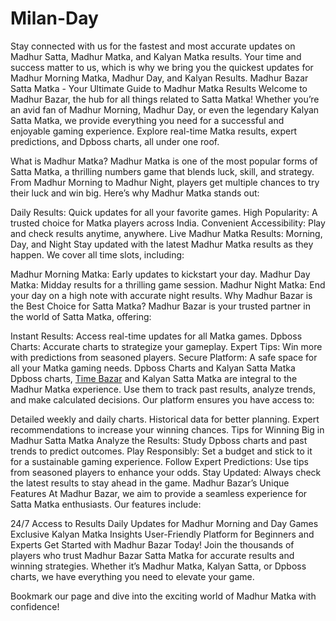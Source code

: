 # Milan-Day
Stay connected with us for the fastest and most accurate updates on Madhur Satta, Madhur Matka, and Kalyan Matka results. Your time and success matter to us, which is why we bring you the quickest updates for Madhur Morning Matka, Madhur Day, and Kalyan Results.
Madhur Bazar Satta Matka - Your Ultimate Guide to Madhur Matka Results
Welcome to Madhur Bazar, the hub for all things related to Satta Matka! Whether you’re an avid fan of Madhur Morning, Madhur Day, or even the legendary Kalyan Satta Matka, we provide everything you need for a successful and enjoyable gaming experience. Explore real-time Matka results, expert predictions, and Dpboss charts, all under one roof.

What is Madhur Matka?
Madhur Matka is one of the most popular forms of Satta Matka, a thrilling numbers game that blends luck, skill, and strategy. From Madhur Morning to Madhur Night, players get multiple chances to try their luck and win big. Here’s why Madhur Matka stands out:

Daily Results: Quick updates for all your favorite games.
High Popularity: A trusted choice for Matka players across India.
Convenient Accessibility: Play and check results anytime, anywhere.
Live Madhur Matka Results: Morning, Day, and Night
Stay updated with the latest Madhur Matka results as they happen. We cover all time slots, including:

Madhur Morning Matka: Early updates to kickstart your day.
Madhur Day Matka: Midday results for a thrilling game session.
Madhur Night Matka: End your day on a high note with accurate night results.
Why Madhur Bazar is the Best Choice for Satta Matka?
Madhur Bazar is your trusted partner in the world of Satta Matka, offering:

Instant Results: Access real-time updates for all Matka games.
Dpboss Charts: Accurate charts to strategize your gameplay.
Expert Tips: Win more with predictions from seasoned players.
Secure Platform: A safe space for all your Matka gaming needs.
Dpboss Charts and Kalyan Satta Matka
Dpboss charts, <a href="https://jagdambasattamatka.com/">Time Bazar</a> and Kalyan Satta Matka are integral to the Madhur Matka experience. Use them to track past results, analyze trends, and make calculated decisions. Our platform ensures you have access to:

Detailed weekly and daily charts.
Historical data for better planning.
Expert recommendations to increase your winning chances.
Tips for Winning Big in Madhur Satta Matka
Analyze the Results: Study Dpboss charts and past trends to predict outcomes.
Play Responsibly: Set a budget and stick to it for a sustainable gaming experience.
Follow Expert Predictions: Use tips from seasoned players to enhance your odds.
Stay Updated: Always check the latest results to stay ahead in the game.
Madhur Bazar’s Unique Features
At Madhur Bazar, we aim to provide a seamless experience for Satta Matka enthusiasts. Our features include:

24/7 Access to Results
Daily Updates for Madhur Morning and Day Games
Exclusive Kalyan Matka Insights
User-Friendly Platform for Beginners and Experts
Get Started with Madhur Bazar Today!
Join the thousands of players who trust Madhur Bazar Satta Matka for accurate results and winning strategies. Whether it’s Madhur Matka, Kalyan Satta, or Dpboss charts, we have everything you need to elevate your game.

Bookmark our page and dive into the exciting world of Madhur Matka with confidence!




